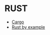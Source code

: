 # RUST

- [Cargo](https://doc.rust-lang.org/cargo/getting-started/first-steps.html)
- [Rust by example](https://doc.rust-lang.org/rust-by-example/hello.html)
